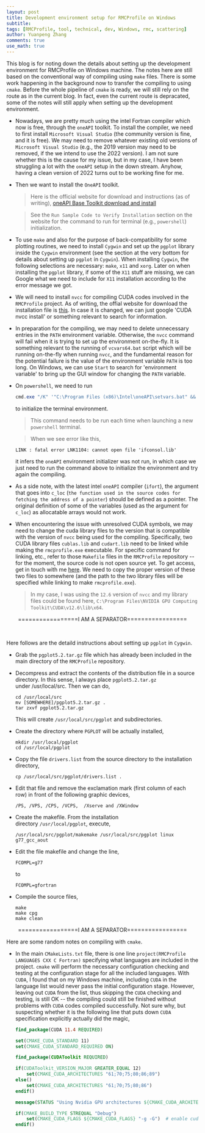 ```yaml
---
layout: post
title: Development environment setup for RMCProfile on Windows
subtitle:
tags: [RMCProfile, tool, technical, dev, Windows, rmc, scattering]
author: Yuanpeng Zhang
comments: true
use_math: true
---
```


<style>
    .faq-container {
        margin: 0 auto;
    }
    .faq-question {
        margin-bottom: 10px;
        font-weight: bold;
        cursor: pointer;
    }
    .faq-answer {
        display: none;
        margin-bottom: 20px;
    }
    .callout {
        background-color: #e8f4fd; /* Light blue background */
        border-left: 5px solid #007BFF; /* Blue accent on the left */
        box-shadow: 0 2px 5px rgba(0,0,0,0.1); /* Subtle shadow for depth */
        font-family: Arial, sans-serif; /* Ensuring the font is consistent */
    }
    .multiline-span {
        display: block; /* or display: inline-block; */
    }
</style>

This blog is for noting down the details about setting up the development environment for RMCProfile on Windows machine. The notes here are still based on the conventional way of compiling using `make` files. There is some work happening in the background now to transfer the compiling to using `cmake`. Before the whole pipeline of `cmake` is ready, we will still rely on the route as in the current blog. In fact, even the current route is depracated, some of the notes will still apply when setting up the development environment.

- Nowadays, we are pretty much using the intel Fortran compiler which now is free, through the `oneAPI` toolkit. To install the compiler, we need to first install `Microsoft Visual Studio` (the community version is fine, and it is free). We may need to remove whatever existing old versions of `Microsoft Visual Studio` (e.g., the 2019 version may need to be removed, if the we intend to use the 2022 version). I am not sure whether this is the cause for my issue, but in my case, I have been struggling a lot with the `oneAPI` setup in the down stream. Anyhow, having a clean version of 2022 turns out to be working fine for me.

- Then we want to install the `OneAPI` toolkit.

   > Here is the official website for download and instructions (as of writing), [oneAPI Base Toolkit download and install](https://www.intel.com/content/www/us/en/developer/tools/oneapi/base-toolkit-download.html?operatingsystem=windows)

   > See the `Run Sample Code to Verify Installation` section on the website for the command to run for terminal (e.g., `powershell`) initialization.

- To use `make` and also for the purpose of back-compatibility for some plotting routines, we need to install `Cygwin` and set up the `pgplot` library inside the `Cygwin` environment (see the section at the very bottom for details about setting up `pgplot` in `Cygwin`). When installing `Cygwin`, the following selections are necessary: `make`, `x11` and `xorg`. Later on when installing the `pgplot` library, if some of the `X11` stuff are missing, we can Google what we need to include for `X11` installation according to the error message we got.

- We will need to install `nvcc` for compiling CUDA codes involved in the `RMCProfile` project. As of writing, the offial website for download the installation file is [this](https://developer.nvidia.com/cuda-downloads). In case it is changed, we can just google 'CUDA nvcc install' or something relevant to search for information.

- In preparation for the compiling, we may need to delete unnecessary entries in the `PATH` environment variable. Otherwise, the `nvcc` command will fail when it is trying to set up the environment on-the-fly. It is something relevant to the running of `vcvars64.bat` script which will be running on-the-fly when running `nvcc`, and the fundamental reason for the potential failure is the value of the environment variable `PATH` is too long. On Windows, we can use `Start` to search for 'environment variable' to bring up the GUI window for changing the `PATH` variable.

- On `powershell`, we need to run

   ```powershell
   cmd.exe "/K" '"C:\Program Files (x86)\Intel\oneAPI\setvars.bat" && powershell'
   ```

    to initialize the terminal environment.

   > This command needs to be run each time when launching a new `powershell` terminal.

   > When we see error like this,

   ```
   LINK : fatal error LNK1104: cannot open file 'ifconsol.lib'
   ```

   it infers the `oneAPI` environment initializer was not run, in which case we just need to run the command above to initialize the environment and try again the compiling.

- As a side note, with the latest intel `oneAPI` compiler (`ifort`), the argument that goes into `c_loc` (`the function used in the source codes for fetching the address of a pointer`) should be defined as a pointer. The original definition of some of the variables (used as the argument for `c_loc`) as allocatable arrays would not work.

- When encountering the issue with unresolved CUDA symbols, we may need to change the cuda library files to the version that is compatible with the version of `nvcc` being used for the compiling. Specifically, two CUDA library files `cublas.lib` and `cudart.lib` need to be linked while making the `rmcprofile.exe` executable. For specific command for linking, etc., refer to those `Makefile` files in the `RMCProfile` repository -- for the moment, the source code is not open source yet. To get access, get in touch with me <a href="https://iris2020.net/contact/" target="_blank">here</a>. We need to copy the proper version of these two files to somewhere (and the path to the two library files will be specified while linking to make `rmcprofile.exe`).

   > In my case, I was using the `12.6` version of `nvcc` and my library files could be found here, `C:\Program Files\NVIDIA GPU Computing Toolkit\CUDA\v12.6\lib\x64`.

<p style="text-align: center;">=================I AM A SEPARATOR=================</p>

<br />

Here follows are the detaild instructions about setting up `pgplot` in `Cygwin`.

- Grab the `pgplot5.2.tar.gz` file which has already been included in the main directory of the `RMCProfile` repository.

- Decompress and extract the contents of the distribution file in a source directory. In this sense, I always place `pgplot5.2.tar.gz` under /usr/local/src. Then we can do,

    ```
    cd /usr/local/src
    mv [SOMEWHERE]/pgplot5.2.tar.gz .
    tar zxvf pgplot5.2.tar.gz
    ```

    This will create `/usr/local/src/pgplot` and subdirectories.

- Create the directory where `PGPLOT` will be actually installed,

    ```
    mkdir /usr/local/pgplot
    cd /usr/local/pgplot
    ```

- Copy the file `drivers.list` from the source directory to the installation directory,

    ```
    cp /usr/local/src/pgplot/drivers.list .
    ```

- Edit that file and remove the exclamation mark (first column of each row) in front of the following graphic devices,

    ```
    /PS, /VPS, /CPS, /VCPS,  /Xserve and /XWindow
    ```

- Create the makefile. From the installation directory `/usr/local/pgplot`, execute,

    ```
    /usr/local/src/pgplot/makemake /usr/local/src/pgplot linux g77_gcc_aout
    ```

- Edit the file makefile and change the line,

    ```
    FCOMPL=g77
    ```

    to

    ```
    FCOMPL=gfortran
    ```

- Compile the source files,

    ```
    make
    make cpg
    make clean
    ```

<p style="text-align: center;">=================I AM A SEPARATOR=================</p>

Here are some random notes on compiling with `cmake`.

- In the main `CMakeLists.txt` file, there is one line `project(RMCProfile LANGUAGES CXX C Fortran)` specifying what languages are included in the project. `cmake` will perform the necessary configuration checking and testing at the configuration stage for all the included languages. With `CUDA`, I found that on my Windows machine, including `CUDA` in the language list would never pass the initial configuration stage. However, leaving out `CUDA` from the list, thus skipping the `CUDA` checking and testing, is still OK -- the compiling could still be finished without problems with `CUDA` codes compiled successfully. Not sure why, but suspecting whether it is the following line that puts down `CUDA` specification explicitly actually did the magic,

    ```cmake
    find_package(CUDA 11.4 REQUIRED)

    set(CMAKE_CUDA_STANDARD 11)
    set(CMAKE_CUDA_STANDARD_REQUIRED ON)

    find_package(CUDAToolkit REQUIRED)

    if(CUDAToolkit_VERSION_MAJOR GREATER_EQUAL 12)
        set(CMAKE_CUDA_ARCHITECTURES "61;70;75;80;86;89")
    else()
        set(CMAKE_CUDA_ARCHITECTURES "61;70;75;80;86")
    endif()

    message(STATUS "Using Nvidia GPU architectures ${CMAKE_CUDA_ARCHITECTURES}")

    if(CMAKE_BUILD_TYPE STREQUAL "Debug")
        set(CMAKE_CUDA_FLAGS ${CMAKE_CUDA_FLAGS} "-g -G")  # enable cuda-gdb
    endif()
    ```